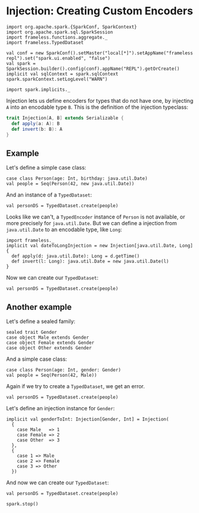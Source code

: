 # Injection: Creating Custom Encoders
```tut:invisible
import org.apache.spark.{SparkConf, SparkContext}
import org.apache.spark.sql.SparkSession
import frameless.functions.aggregate._
import frameless.TypedDataset

val conf = new SparkConf().setMaster("local[*]").setAppName("frameless repl").set("spark.ui.enabled", "false")
val spark = SparkSession.builder().config(conf).appName("REPL").getOrCreate()
implicit val sqlContext = spark.sqlContext
spark.sparkContext.setLogLevel("WARN")

import spark.implicits._
``` 
Injection lets us define encoders for types that do not have one, by injecting `A` into an encodable type `B`.
This is the definition of the injection typeclass: 
```scala
trait Injection[A, B] extends Serializable {
  def apply(a: A): B
  def invert(b: B): A
}
``` 

## Example

Let's define a simple case class: 

```tut:book
case class Person(age: Int, birthday: java.util.Date)
val people = Seq(Person(42, new java.util.Date))
``` 

And an instance of a `TypedDataset`:

```tut:book:fail
val personDS = TypedDataset.create(people)
``` 

Looks like we can't, a `TypedEncoder` instance of `Person` is not available, or more precisely for `java.util.Date`. 
But we can define a injection from `java.util.Date` to an encodable type, like `Long`: 

```tut:book
import frameless._
implicit val dateToLongInjection = new Injection[java.util.Date, Long] {
  def apply(d: java.util.Date): Long = d.getTime()
  def invert(l: Long): java.util.Date = new java.util.Date(l)
}
``` 

Now we can create our `TypedDataset`: 

```tut:book
val personDS = TypedDataset.create(people)
``` 

## Another example

Let's define a sealed family: 

```tut:book
sealed trait Gender
case object Male extends Gender
case object Female extends Gender
case object Other extends Gender
``` 

And a simple case class: 

```tut:book
case class Person(age: Int, gender: Gender)
val people = Seq(Person(42, Male))
``` 

Again if we try to create a `TypedDataset`, we get an error.

```tut:book:fail
val personDS = TypedDataset.create(people)
``` 

Let's define an injection instance for `Gender`: 

```tut:book
implicit val genderToInt: Injection[Gender, Int] = Injection(
  {
    case Male   => 1
    case Female => 2
    case Other  => 3
  },
  {
    case 1 => Male
    case 2 => Female
    case 3 => Other
  })
``` 

And now we can create our `TypedDataset`: 

```tut:book
val personDS = TypedDataset.create(people)
``` 

```tut:invisible
spark.stop()
``` 
